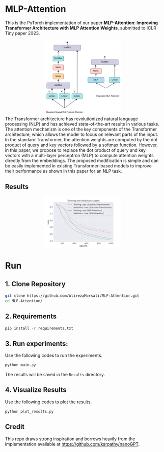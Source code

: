 # MLP-Attention
This is the PyTorch implementation of our paper __MLP-Attention: Improving Transformer Architecture with MLP Attention Weights__, submitted to ICLR Tiny paper 2023.

<div align=center>
<img width=50% src="https://github.com/AlirezaMorsali/MLP-Attention/blob/main/Architecture.png"/>
</div>
The Transformer architecture has revolutionized natural language processing (NLP) and has achieved state-of-the-art results in various tasks. The attention mechanism is one of the key components of the Transformer architecture, which allows the model to focus on relevant parts of the input. In the standard Transformer, the attention weights are computed by the dot product of query and key vectors followed by a softmax function. However, in this paper, we propose to replace the dot product of query and key vectors with a multi-layer perceptron (MLP) to compute attention weights directly from the embeddings.  The proposed modification is simple and can be easily implemented in existing Transformer-based models to improve their performance as shown in this paper for an NLP task.

## Results 
<div align=center>
<img width=50% src="https://github.com/AlirezaMorsali/MLP-Attention/blob/main/Loss.png"/>
</div>

# Run

## 1. Clone Repository
```bash
git clone https://github.com/AlirezaMorsali/MLP-Attention.git
cd MLP-Attention/
```
## 2. Requirements
```bash
pip install -r requirements.txt
```

## 3. Run experiments:
Use the following codes to run the experiments.

```bash
python main.py
```
The results will be saved in the `Results` directory.

## 4. Visualize Results
Use the following codes to plot the results.

```bash
python plot_results.py
```

## Credit
This repo draws strong inspiration and borrows heavily from the implementation available at https://github.com/karpathy/nanoGPT.
